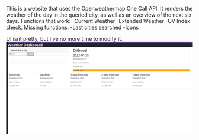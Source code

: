 This is a website that uses the Openweathermap One Call API.
It renders the weather of the day in the queried city, as well as an overview of the next six days.
Functions that work:
-Current Weather
-Extended Weather
-UV Index check.
Missing functions:
-Last cities searched
-Icons

UI isnt pretty, but i've no more time to modify it.
![Screenshot](https://github.com/errotleugim/weather-dashboard/blob/main/screenshot.png?raw=true?raw=true ":/")
